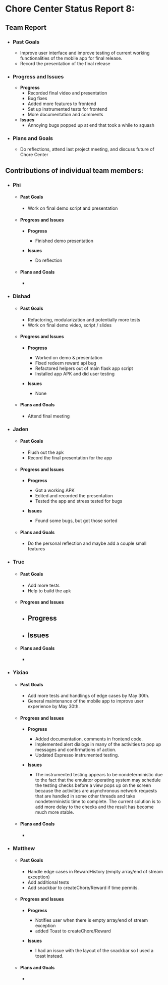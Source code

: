 # Chore Center Status Report 8:

## Team Report
- ### Past Goals
    - Improve user interface and improve testing of current working functionalities of the mobile app for final release.
    - Record the presentation of the final release

- ### Progress and Issues
    - **Progress**
        - Recorded final video and presentation
        - Bug fixes 
        - Added more features to frontend
        - Set up instrumented tests for frontend
        - More documentation and comments
    - **Issues**
        - Annoying bugs popped up at end that took a while to squash
- ### Plans and Goals
    - Do reflections, attend last project meeting, and discuss future of Chore Center


## Contributions of individual team members:

- ### Phi
    - #### Past Goals
        - Work on final demo script and presentation

    - #### Progress and Issues
        - **Progress**
            - Finished demo presentation

        - **Issues**
            - Do reflection
    
    - #### Plans and Goals
        - 

- ### Dishad
    - #### Past Goals
        - Refactoring, modularization and potentially more tests 
        - Work on final demo video, script / slides

    - #### Progress and Issues
        - **Progress**
            - Worked on demo & presentation
            - Fixed redeem reward api bug
            - Refactored helpers out of main flask app script
            - Installed app APK and did user testing

        - **Issues**
            - None
    
    - #### Plans and Goals
        - Attend final meeting

- ### Jaden
    - #### Past Goals
        - Flush out the apk 
        - Record the final presentation for the app

    - #### Progress and Issues
        - **Progress**
            - Got a working APK
            - Edited and recorded the presentation
            - Tested the app and stress tested for bugs

        - **Issues**
            - Found some bugs, but got those sorted

    - #### Plans and Goals
        - Do the personal reflection and maybe add a couple small features
        
        
- ### Truc
    - #### Past Goals
        - Add more tests
        - Help to build the apk

    - #### Progress and Issues
        - **Progress**
            - 

        - **Issues**
            - 
    
    - #### Plans and Goals
        - 


- ### Yixiao
    - #### Past Goals
        - Add more tests and handlings of edge cases by May 30th.
        - General maintenance of the mobile app to improve user experience by May 30th.

    - #### Progress and Issues
        - **Progress**
            - Added documentation, comments in frontend code.
            - Implemented alert dialogs in many of the activities to pop up messages and confirmations of action.
            - Updated Espresso instrumented testing.

        - **Issues**
            - The instrumented testing appears to be nondeterministic due to the fact that the emulator operating system may schedule the testing checks before a view pops up on the screen because the activities are asynchronous network requests that are handled in some other threads and take nondeterministic time to complete. The current solution is to add more delay to the checks and the result has become much more stable.
    
    - #### Plans and Goals
        - 

- ### Matthew
    - #### Past Goals
        - Handle edge cases in RewardHistory (empty array/end of stream exception)
        - Add additional tests
        - Add snackbar to createChore/Reward if time permits.

    - #### Progress and Issues
        - **Progress**
            - Notifies user when there is empty array/end of stream exception
            - added Toast to createChore/Reward

        - **Issues**
            - I had an issue with the layout of the snackbar so I used a toast instead.

    - #### Plans and Goals
        - 

